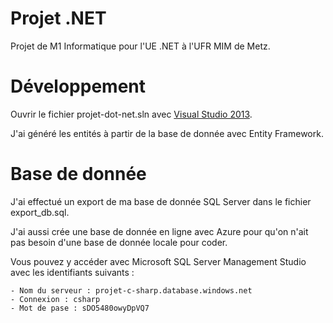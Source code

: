 
# Projet .NET

Projet de M1 Informatique pour l'UE .NET à l'UFR MIM de Metz.

# Développement

Ouvrir le fichier projet-dot-net.sln avec [Visual Studio 2013](https://www.clubic.com/telecharger-fiche431273-visual-studio-community.html).

J'ai généré les entités à partir de la base de donnée avec Entity Framework.

# Base de donnée

J'ai effectué un export de ma base de donnée SQL Server dans le fichier export_db.sql.

J'ai aussi crée une base de donnée en ligne avec Azure pour qu'on n'ait pas besoin d'une base de donnée locale pour coder.

Vous pouvez y accéder avec Microsoft SQL Server Management Studio avec les identifiants suivants : 

    - Nom du serveur : projet-c-sharp.database.windows.net
    - Connexion : csharp
    - Mot de pase : sDO5480owyDpVQ7
